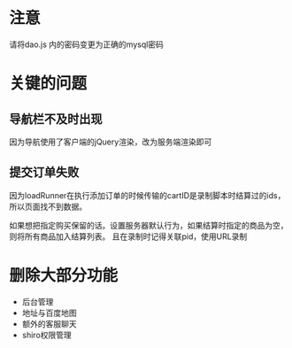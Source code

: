 # 注意

请将dao.js 内的密码变更为正确的mysql密码

# 关键的问题

## 导航栏不及时出现
因为导航使用了客户端的jQuery渲染，改为服务端渲染即可

## 提交订单失败
因为loadRunner在执行添加订单的时候传输的cartID是录制脚本时结算过的ids，所以页面找不到数据。

如果想把指定购买保留的话。设置服务器默认行为，如果结算时指定的商品为空，则将所有商品加入结算列表。
且在录制时记得关联pid，使用URL录制

# 删除大部分功能

- 后台管理
- 地址与百度地图
- 额外的客服聊天
- shiro权限管理